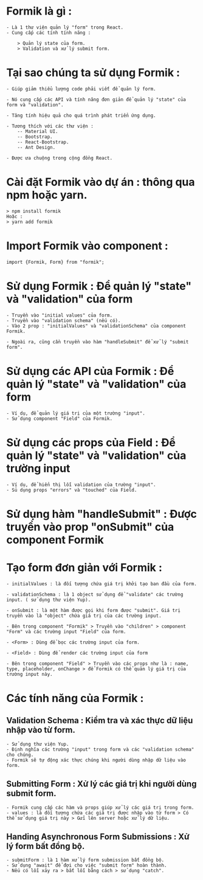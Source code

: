 # Formik là gì :

    - Là 1 thư viện quản lý "form" trong React.
    - Cung cấp các tính tính năng :

        > Quản lý state của form.
        > Validation và xử lý submit form.

# Tại sao chúng ta sử dụng Formik :

    - Giúp giảm thiểu lượng code phải viết để quản lý form.

    - Nó cung cấp các API và tính năng đơn giản để quản lý "state" của form và "validation".

    - Tăng tính hiệu quả cho quá trình phát triển ứng dụng.

    - Tương thích với các thư viện :
        -- Material UI.
        -- Bootstrap.
        -- React-Bootstrap.
        -- Ant Design.

    - Được ưa chuộng trong cộng đồng React.

# Cài đặt Formik vào dự án : thông qua npm hoặc yarn.

    > npm install formik
    Hoặc :
    > yarn add formik

# Import Formik vào component :

    import {Formik, Form} from "formik";

# Sử dụng Formik : Để quản lý "state" và "validation" của form

    - Truyền vào "initial values" của form.
    - Truyền vào "validation schema" (nếu có).
    - Vào 2 prop : "initialValues" và "validationSchema" của component Formik.

    - Ngoài ra, cũng cần truyền vào hàm "handleSubmit" để xử lý "submit form".

# Sử dụng các API của Formik : Để quản lý "state" và "validation" của form

    - Ví dụ, để quản lý giá trị của một trường "input".
    - Sử dụng component "Field" của Formik.

# Sử dụng các props của Field : Để quản lý "state" và "validation" của trường input

    - Ví dụ, để hiển thị lỗi validation của trường "input".
    - Sủ dụng props "errors" và "touched" của Field.

# Sử dụng hàm "handleSubmit" : Được truyền vào prop "onSubmit" của component Formik

# Tạo form đơn giản với Formik :

    - initialValues : là đối tượng chứa giá trị khởi tạo ban đầu của form.

    - validationSchema : là 1 object sử dụng để "validate" các trường input. ( sử dụng thư viện Yup).

    - onSubmit : là một hàm được gọi khi form được "submit". Giá trị truyền vào là "object" chứa giá trị của các trường input.

    - Bên trong component "Formik" > Truyền vào "children" > component "Form" và các trường input "Field" của form.

    - <Form> : Dùng để bọc các trường input của form.

    - <Field> : Dùng để render các trường input của form

    - Bên trong component "Field" > Truyền vào các props như là : name, type, placeholder, onChange > để Formik có thể quản lý giá trị của trường input này.

# Các tính năng của Formik :

## Validation Schema : Kiểm tra và xác thực dữ liệu nhập vào từ form.

    - Sử dụng thư viện Yup.
    - Định nghĩa các trường "input" trong form và các "validation schema" cho chúng.
    - Formik sẽ tự động xác thực chúng khi người dùng nhập dữ liệu vào form.

## Submitting Form : Xử lý các giá trị khi người dùng submit form.

    - Formik cung cấp các hàm và props giúp xử lý các giá trị trong form.
    - values : là đối tượng chứa các giá trị được nhập vào từ form > Có thể sử dụng giá trị này > Gửi lên server hoặc xử lý dữ liệu.

## Handing Asynchronous Form Submissions : Xử lý form bất đồng bộ.

    - submitForm : là 1 hàm xử lý form submission bất đồng bộ.
    - Sử dụng "await" để đợi cho việc "submit form" hoàn thành.
    - Nếu có lỗi xảy ra > bắt lỗi bằng cách > sử dụng "catch".
